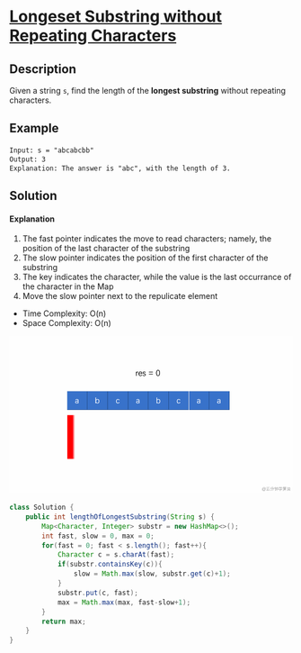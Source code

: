 # [Longeset Substring without Repeating Characters](https://leetcode.com/problems/longest-substring-without-repeating-characters/)

## Description

Given a string `s`, find the length of the **longest substring** without repeating characters.

## Example

```
Input: s = "abcabcbb"
Output: 3
Explanation: The answer is "abc", with the length of 3.
```

## Solution

#### Explanation

1. The fast pointer indicates the move to read characters; namely, the position of the last character of the substring
2. The slow pointer indicates the position of the first character of the substring
3. The key indicates the character, while the value is the last occurrance of the character in the Map
4. Move the slow pointer next to the repulicate element

* Time Complexity: O(n)
* Space Complexity: O(n)

![3-longest-substring](../../common/3-longest-substring.gif)

```java
class Solution {
    public int lengthOfLongestSubstring(String s) {
        Map<Character, Integer> substr = new HashMap<>();
        int fast, slow = 0, max = 0;
        for(fast = 0; fast < s.length(); fast++){
            Character c = s.charAt(fast);
            if(substr.containsKey(c)){
                slow = Math.max(slow, substr.get(c)+1);
            }
            substr.put(c, fast);
            max = Math.max(max, fast-slow+1);
        }
        return max;
    }
}
```

